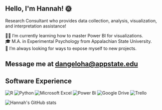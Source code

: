 ## Hello, I'm Hannah! 🌞

<!--
**dangeloha/dangeloha** is a ✨ _special_ ✨ repository because its `README.md` (this file) appears on your GitHub profile.
-->

Research Consultant who provides data collection, analysis, visualization, and interpretation assistance!<br/>

👩‍💻 I’m currently learning how to master Power BI for visualizations.<br/>
🎓 M.A. in Experimental Psychology from Appalachian State University.<br/>
🧭 I’m always looking for ways to expose myself to new projects.<br/>

## Message me at dangeloha@appstate.edu

## Software Experience
![R](https://img.shields.io/badge/r-%23276DC3.svg?style=for-the-badge&logo=r&logoColor=white)
![Python](https://img.shields.io/badge/python-3670A0?style=for-the-badge&logo=python&logoColor=ffdd54)
![Microsoft Excel](https://img.shields.io/badge/Microsoft_Excel-217346?style=for-the-badge&logo=microsoft-excel&logoColor=white)
![Power Bi](https://img.shields.io/badge/power_bi-F2C811?style=for-the-badge&logo=powerbi&logoColor=black)
![Google Drive](https://img.shields.io/badge/Google%20Drive-4285F4?style=for-the-badge&logo=googledrive&logoColor=white)
![Trello](https://img.shields.io/badge/Trello-%23026AA7.svg?style=for-the-badge&logo=Trello&logoColor=white)

![Hannah's GitHub stats](https://github-readme-stats.vercel.app/api?username=dangeloha&show_icons=true&theme=tokyonight)
